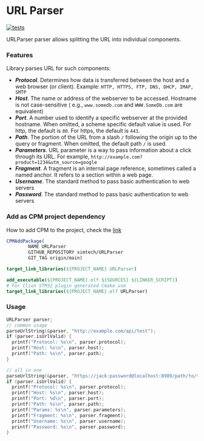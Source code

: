 # URL Parser

[![tests](https://github.com/ximtech/URLParser/actions/workflows/cmake-ci.yml/badge.svg)](https://github.com/ximtech/URLParser/actions/workflows/cmake-ci.yml)

URLParser parser allows splitting the URL into individual components.

### Features

Library parses URL for such components:

- ***Protocol***. Determines how data is transferred between the host and a web browser (or client).
  Example: `HTTP, HTTPS, FTP, DNS, DHCP, IMAP, SMTP`
- ***Host***. The name or address of the webserver to be accessed. Hostname is not case-sensitive (
  e.g., `www.somedb.com`
  and `WWW.SomeDb.com` are equivalent)
- ***Port***. A number used to identify a specific webserver at the provided hostname. When omitted, a scheme specific
  default value is used. For http, the default is `80`. For https, the default is `443`.
- ***Path***. The portion of the URL from a slash `/` following the origin up to the query or fragment. When
  omitted, the default path `/` is used.
- ***Parameters***. URL parameter is a way to pass information about a click through its URL. For
  example, `http://example.com?product=1234&utm_source=google`
- ***Fragment***. A fragment is an internal page reference, sometimes called a named anchor. It refers to a section
  within a web page.
- ***Username***. The standard method to pass basic authentication to web servers
- ***Password***. The standard method to pass basic authentication to web servers

### Add as CPM project dependency

How to add CPM to the project, check the [link](https://github.com/cpm-cmake/CPM.cmake)

```cmake
CPMAddPackage(
        NAME URLParser
        GITHUB_REPOSITORY ximtech/URLParser
        GIT_TAG origin/main)

target_link_libraries(${PROJECT_NAME} URLParser)
```

```cmake
add_executable(${PROJECT_NAME}.elf ${SOURCES} ${LINKER_SCRIPT})
# For Clion STM32 plugin generated Cmake use 
target_link_libraries(${PROJECT_NAME}.elf URLParser)
```

### Usage

```c
URLParser parser;
// common usage
parseUrlString(&parser, "http://example.com/api/test");
if (parser.isUrlValid) {
  printf("Protocol: %s\n", parser.protocol);
  printf("Host: %s\n", parser.host);
  printf("Path: %s\n", parser.path);
}

// all in one
parseUrlString(&parser, "https://jack:password@localhost:8989/path/to/test?query=yes&q=jack#fragment1");
if (parser.isUrlValid) {
  printf("Protocol: %s\n", parser.protocol);
  printf("Host: %s\n", parser.host);
  printf("Port: %d\n", parser.port);
  printf("Path: %s\n", parser.path);
  printf("Params: %s\n", parser.parameters);
  printf("Fragment: %s\n", parser.fragment);
  printf("Username: %s\n", parser.username);
  printf("Password: %s\n", parser.password);
}
```
